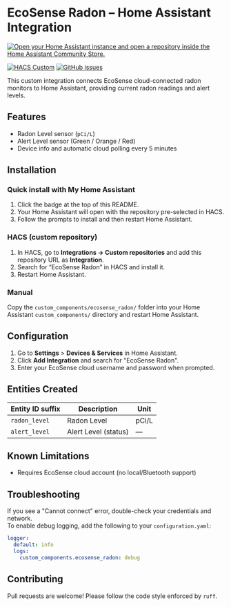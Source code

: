 # EcoSense Radon – Home Assistant Integration

[![Open your Home Assistant instance and open a repository inside the Home Assistant Community Store.](https://my.home-assistant.io/badges/hacs_repository.svg)](https://my.home-assistant.io/redirect/hacs_repository/?owner=rwestergren&repository=https%3A%2F%2Fgithub.com%2Frwestergren%2Fhass-ecosense-radon&category=integration)

[![HACS Custom](https://img.shields.io/badge/HACS-Custom-blue.svg?style=flat-square)](https://hacs.xyz/) [![GitHub issues](https://img.shields.io/github/issues/rwestergren/hass-ecosense-radon?style=flat-square)](https://github.com/rwestergren/hass-ecosense-radon/issues)

This custom integration connects EcoSense cloud-connected radon monitors to Home Assistant, providing current radon readings and alert levels.

## Features

- Radon Level sensor (`pCi/L`)
- Alert Level sensor (Green / Orange / Red)
- Device info and automatic cloud polling every 5 minutes

## Installation

### **Quick install with My Home Assistant**

1. Click the badge at the top of this README.  
2. Your Home Assistant will open with the repository pre-selected in HACS.  
3. Follow the prompts to install and then restart Home Assistant.

### **HACS (custom repository)**

1. In HACS, go to **Integrations → Custom repositories** and add this repository URL as **Integration**.  
2. Search for “EcoSense Radon” in HACS and install it.  
3. Restart Home Assistant.

### **Manual**

Copy the `custom_components/ecosense_radon/` folder into your Home Assistant `custom_components/` directory and restart Home Assistant.

## Configuration

1. Go to **Settings** > **Devices & Services** in Home Assistant.
2. Click **Add Integration** and search for "EcoSense Radon".
3. Enter your EcoSense cloud username and password when prompted.

## Entities Created

| Entity ID suffix | Description         | Unit   |
|------------------|---------------------|--------|
| `radon_level`    | Radon Level         | pCi/L  |
| `alert_level`    | Alert Level (status)| —      |

## Known Limitations

- Requires EcoSense cloud account (no local/Bluetooth support)

## Troubleshooting

If you see a "Cannot connect" error, double-check your credentials and network.  
To enable debug logging, add the following to your `configuration.yaml`:

```yaml
logger:
  default: info
  logs:
    custom_components.ecosense_radon: debug
```

## Contributing

Pull requests are welcome! Please follow the code style enforced by `ruff`.
